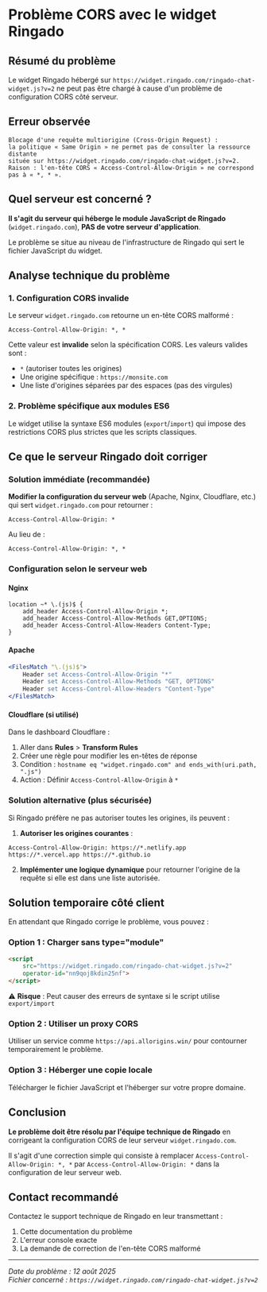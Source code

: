 # Problème CORS avec le widget Ringado

## Résumé du problème

Le widget Ringado hébergé sur `https://widget.ringado.com/ringado-chat-widget.js?v=2` ne peut pas être chargé à cause d'un problème de configuration CORS côté serveur.

## Erreur observée

```
Blocage d'une requête multiorigine (Cross-Origin Request) : 
la politique « Same Origin » ne permet pas de consulter la ressource distante 
située sur https://widget.ringado.com/ringado-chat-widget.js?v=2. 
Raison : l'en-tête CORS « Access-Control-Allow-Origin » ne correspond pas à « *, * ».
```

## Quel serveur est concerné ?

**Il s'agit du serveur qui héberge le module JavaScript de Ringado** (`widget.ringado.com`), **PAS de votre serveur d'application**.

Le problème se situe au niveau de l'infrastructure de Ringado qui sert le fichier JavaScript du widget.

## Analyse technique du problème

### 1. Configuration CORS invalide

Le serveur `widget.ringado.com` retourne un en-tête CORS malformé :
```
Access-Control-Allow-Origin: *, *
```

Cette valeur est **invalide** selon la spécification CORS. Les valeurs valides sont :
- `*` (autoriser toutes les origines)
- Une origine spécifique : `https://monsite.com`
- Une liste d'origines séparées par des espaces (pas des virgules)

### 2. Problème spécifique aux modules ES6

Le widget utilise la syntaxe ES6 modules (`export`/`import`) qui impose des restrictions CORS plus strictes que les scripts classiques.

## Ce que le serveur Ringado doit corriger

### Solution immédiate (recommandée)

**Modifier la configuration du serveur web** (Apache, Nginx, Cloudflare, etc.) qui sert `widget.ringado.com` pour retourner :

```
Access-Control-Allow-Origin: *
```

Au lieu de :
```
Access-Control-Allow-Origin: *, *
```

### Configuration selon le serveur web

#### Nginx
```nginx
location ~* \.(js)$ {
    add_header Access-Control-Allow-Origin *;
    add_header Access-Control-Allow-Methods GET,OPTIONS;
    add_header Access-Control-Allow-Headers Content-Type;
}
```

#### Apache
```apache
<FilesMatch "\.(js)$">
    Header set Access-Control-Allow-Origin "*"
    Header set Access-Control-Allow-Methods "GET, OPTIONS"
    Header set Access-Control-Allow-Headers "Content-Type"
</FilesMatch>
```

#### Cloudflare (si utilisé)
Dans le dashboard Cloudflare :
1. Aller dans **Rules** > **Transform Rules**
2. Créer une règle pour modifier les en-têtes de réponse
3. Condition : `hostname eq "widget.ringado.com" and ends_with(uri.path, ".js")`
4. Action : Définir `Access-Control-Allow-Origin` à `*`

### Solution alternative (plus sécurisée)

Si Ringado préfère ne pas autoriser toutes les origines, ils peuvent :

1. **Autoriser les origines courantes** :
```
Access-Control-Allow-Origin: https://*.netlify.app https://*.vercel.app https://*.github.io
```

2. **Implémenter une logique dynamique** pour retourner l'origine de la requête si elle est dans une liste autorisée.

## Solution temporaire côté client

En attendant que Ringado corrige le problème, vous pouvez :

### Option 1 : Charger sans type="module"
```html
<script 
    src="https://widget.ringado.com/ringado-chat-widget.js?v=2"
    operator-id="nn9qoj8kdin25nf">
</script>
```
⚠️ **Risque** : Peut causer des erreurs de syntaxe si le script utilise `export/import`

### Option 2 : Utiliser un proxy CORS
Utiliser un service comme `https://api.allorigins.win/` pour contourner temporairement le problème.

### Option 3 : Héberger une copie locale
Télécharger le fichier JavaScript et l'héberger sur votre propre domaine.

## Conclusion

**Le problème doit être résolu par l'équipe technique de Ringado** en corrigeant la configuration CORS de leur serveur `widget.ringado.com`. 

Il s'agit d'une correction simple qui consiste à remplacer `Access-Control-Allow-Origin: *, *` par `Access-Control-Allow-Origin: *` dans la configuration de leur serveur web.

## Contact recommandé

Contactez le support technique de Ringado en leur transmettant :
1. Cette documentation du problème
2. L'erreur console exacte
3. La demande de correction de l'en-tête CORS malformé

---

*Date du problème : 12 août 2025*  
*Fichier concerné : `https://widget.ringado.com/ringado-chat-widget.js?v=2`*
